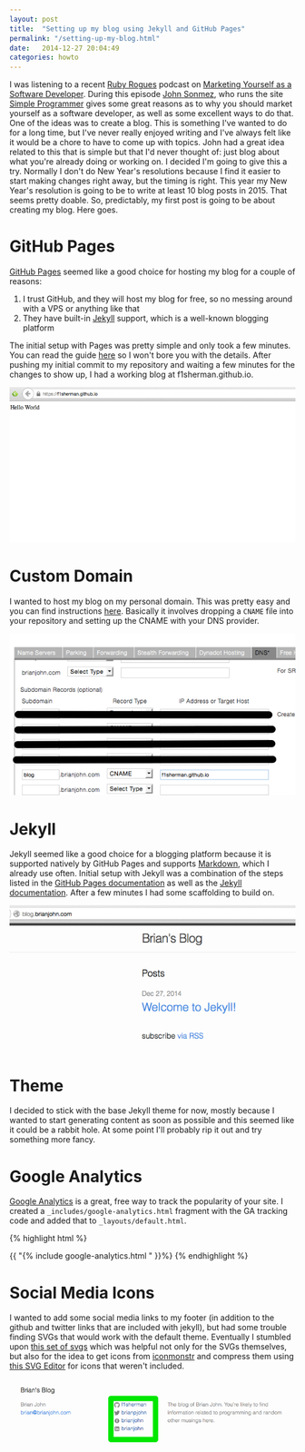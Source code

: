 ```yaml
---
layout: post
title:  "Setting up my blog using Jekyll and GitHub Pages"
permalink: "/setting-up-my-blog.html"
date:   2014-12-27 20:04:49
categories: howto
---
```

I was listening to a recent [Ruby Rogues][ruby-rogues] podcast on [Marketing Yourself as a Software Developer][marketing-podcast]. During this episode [John Sonmez][sonmez-twitter], who runs the site [Simple Programmer][simple-programmer] gives some great reasons as to why you should market yourself as a software developer, as well as some excellent ways to do that. One of the ideas was to create a blog. This is something I've wanted to do for a long time, but I've never really enjoyed writing and I've always felt like it would be a chore to have to come up with topics. John had a great idea related to this that is simple but that I'd never thought of: just blog about what you're already doing or working on. I decided I'm going to give this a try. Normally I don't do New Year's resolutions because I find it easier to start making changes right away, but the timing is right. This year my New Year's resolution is going to be to write at least 10 blog posts in 2015. That seems pretty doable. So, predictably, my first post is going to be about creating my blog. Here goes.

GitHub Pages
============

[GitHub Pages][github-pages] seemed like a good choice for hosting my blog for a couple of reasons:

1. I trust GitHub, and they will host my blog for free, so no messing around with a VPS or anything like that
2. They have built-in [Jekyll][jekyll] support, which is a well-known blogging platform

The initial setup with Pages was pretty simple and only took a few minutes. You can read the guide [here][github-pages] so I won't bore you with the details. After pushing my initial commit to my repository and waiting a few minutes for the changes to show up, I had a working blog at f1sherman.github.io.

![Hello World](/images/hello-world.png)

Custom Domain
=============

I wanted to host my blog on my personal domain. This was pretty easy and you can find instructions [here][custom-domain]. Basically it involves dropping a `CNAME` file into your repository and setting up the CNAME with your DNS provider.

![CNAME](/images/cname.png)

Jekyll
======

Jekyll seemed like a good choice for a blogging platform because it is supported natively by GitHub Pages and supports [Markdown][markdown], which I already use often. Initial setup with Jekyll was a combination of the steps listed in the [GitHub Pages documentation][github-jekyll] as well as the [Jekyll documentation][jekyll-docs]. After a few minutes I had some scaffolding to build on.

![Scaffolding](/images/scaffolding.png)

Theme
=====

I decided to stick with the base Jekyll theme for now, mostly because I wanted to start generating content as soon as possible and this seemed like it could be a rabbit hole. At some point I'll probably rip it out and try something more fancy.

Google Analytics
================

[Google Analytics][google-analytics] is a great, free way to track the popularity of your site. I created a `_includes/google-analytics.html` fragment with the GA tracking code and added that to `_layouts/default.html`.

{% highlight html %}
<SNIP>

  <body>
    {{ "{% include google-analytics.html " }}%}

<SNIP>
{% endhighlight %}

Social Media Icons
==================

I wanted to add some social media links to my footer (in addition to the github and twitter links that are included with jekyll), but had some trouble finding SVGs that would work with the default theme. Eventually I stumbled upon [this set of svgs][social-media-icons] which was helpful not only for the SVGs themselves, but also for the idea to get icons from [iconmonstr][iconmonstr] and compress them using [this SVG Editor][svg-editor] for icons that weren't included.

![Social Media Icons](/images/social-media-icons.png)

[custom-domain]:      https://help.github.com/articles/setting-up-a-custom-domain-with-github-pages/
[github-jekyll]:      https://help.github.com/articles/using-jekyll-with-pages/
[github-pages]:       https://pages.github.com/
[google-analytics]:   http://www.google.com/analytics/
[iconmonstr]:         http://iconmonstr.com
[jekyll]:             http://jekyllrb.com
[jekyll-docs]:        http://jekyllrb.com/docs/home/
[markdown]:           https://en.wikipedia.org/wiki/Markdown
[marketing-podcast]:  http://devchat.tv/ruby-rogues/187-marketing-yourself-as-a-software-developer-with-john-sonmez
[ruby-rogues]:        http://rubyrogues.com
[simple-programmer]:  http://simpleprogrammer.com
[social-media-icons]: http://codepen.io/ruandre/pen/howFi
[sonmez-twitter]:     https://twitter.com/jsonmez
[svg-editor]:         http://petercollingridge.appspot.com/svg-editor

